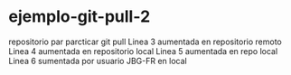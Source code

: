 # ejemplo-git-pull-2
repositorio par parcticar git pull
Linea 3 aumentada en repositorio remoto
Linea 4 aumentada en repositorio local
Linea 5 aumentada en repo local
Linea 6 sumentada por usuario JBG-FR en local